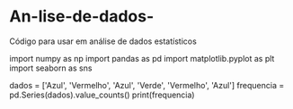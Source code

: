 # An-lise-de-dados-
Código para usar em análise de dados estatísticos 




import numpy as np
import pandas as pd
import matplotlib.pyplot as plt
import seaborn as sns


dados = ['Azul', 'Vermelho', 'Azul', 'Verde', 'Vermelho', 'Azul']
frequencia = pd.Series(dados).value_counts()
print(frequencia)
